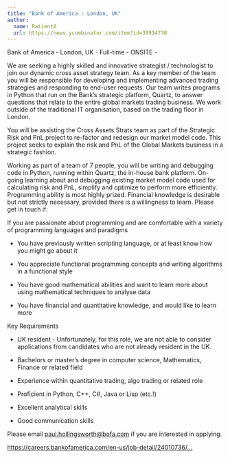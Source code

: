 ```yaml
---
title: "Bank of America : London, UK"
author:
  name: Patient0
  url: https://news.ycombinator.com/item?id=39914778
---
```

Bank of America - London, UK - Full-time - ONSITE -

We are seeking a highly skilled and innovative strategist &#x2F; technologist to join our dynamic cross asset strategy team. As a key member of the team you will be responsible for developing and implementing advanced trading strategies and responding to end-user requests. Our team writes programs in Python that run on the Bank’s strategic platform, Quartz, to answer questions that relate to the entire global markets trading business. We work outside of the traditional IT organisation, based on the trading floor in London.

You will be assisting the Cross Assets Strats team as part of the Strategic Risk and PnL project to re-factor and redesign our market model code.
This project seeks to explain the risk and PnL of the Global Markets business in a strategic fashion.

Working as part of a team of 7 people, you will be writing and debugging code in Python, running within Quartz, the in-house bank platform.
On-going learning about and debugging existing market model code used for calculating risk and PnL, simplify and optimize to perform more efficiently.
Programming ability is most highly prized. Financial knowledge is desirable but not strictly necessary, provided there is a willingness to learn.
Please get in touch if:

If you are passionate about programming and are comfortable with a variety of programming languages and paradigms

* You have previously written scripting language, or at least know how you might go about it

* You appreciate functional programming concepts and writing algorithms in a functional style

* You have good mathematical abilities and want to learn more about using mathematical techniques to analyse data

* You have financial and quantitative knowledge, and would like to learn more

Key Requirements

* UK resident - Unfortunately, for this role, we are not able to consider applications from candidates who are not already resident in the UK.

* Bachelors or master’s degree in computer science, Mathematics, Finance or related field

* Experience within quantitative trading, algo trading or related role

* Proficient in Python, C++, C#, Java or Lisp (etc.!)

* Excellent analytical skills

* Good communication skills

Please email paul.hollingsworth@bofa.com if you are interested in applying.

<a href="https:&#x2F;&#x2F;careers.bankofamerica.com&#x2F;en-us&#x2F;job-detail&#x2F;24010736&#x2F;quant-strategist-technologist-cross-asset-quants-qsdg-london-united-kingdom" rel="nofollow">https:&#x2F;&#x2F;careers.bankofamerica.com&#x2F;en-us&#x2F;job-detail&#x2F;24010736&#x2F;...</a>
